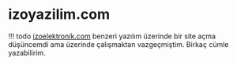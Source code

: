 # izoyazilim.com

!!! todo
    [izoelektronik.com](../izoelektronik/index.md) benzeri yazılım üzerinde
    bir site açma düşüncemdi ama
    üzerinde çalışmaktan vazgeçmiştim. Birkaç cümle yazabilirim.
